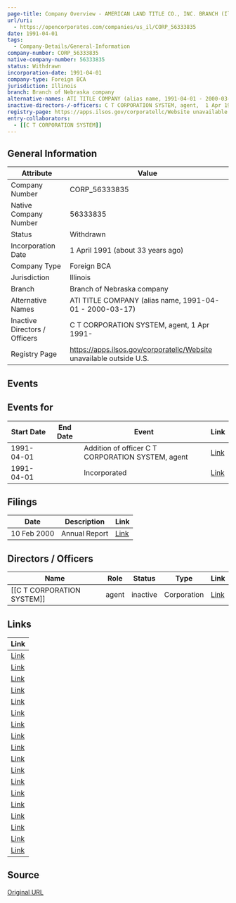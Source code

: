 ```yaml
---
page-title: Company Overview - AMERICAN LAND TITLE CO., INC. BRANCH (Illinois - CORP_56333835)
url/uri:
  - https://opencorporates.com/companies/us_il/CORP_56333835
date: 1991-04-01
tags:
  - Company-Details/General-Information
company-number: CORP_56333835
native-company-number: 56333835
status: Withdrawn
incorporation-date: 1991-04-01
company-type: Foreign BCA
jurisdiction: Illinois
branch: Branch of Nebraska company
alternative-names: ATI TITLE COMPANY (alias name, 1991-04-01 - 2000-03-17)
inactive-directors-/-officers: C T CORPORATION SYSTEM, agent,  1 Apr 1991-
registry-page: https://apps.ilsos.gov/corporatellc/Website unavailable outside U.S.
entry-collaborators:
  - [[C T CORPORATION SYSTEM]]
---
```


## General Information
| Attribute | Value |
|-----------|-------|
| Company Number | CORP_56333835 |
| Native Company Number | 56333835 |
| Status | Withdrawn |
| Incorporation Date | 1 April 1991 (about 33 years ago) |
| Company Type | Foreign BCA |
| Jurisdiction | Illinois |
| Branch | Branch of Nebraska company |
| Alternative Names | ATI TITLE COMPANY (alias name, 1991-04-01 - 2000-03-17) |
| Inactive Directors / Officers | C T CORPORATION SYSTEM, agent,  1 Apr 1991- |
| Registry Page | https://apps.ilsos.gov/corporatellc/Website unavailable outside U.S. |

## Events
## Events for
| Start Date | End Date   | Event                                                   | Link |
|------------|------------|-------------------------------------------------------|------|
| 1991-04-01 |            | Addition of officer C T CORPORATION SYSTEM, agent       | [Link](https://opencorporates.com/events/2725367756) |
| 1991-04-01 |            | Incorporated                                            | [Link](https://opencorporates.com/events/2725367780) |

## Filings
| Date | Description | Link |
|------|-------------|-------|
| 10 Feb 2000 | Annual Report | [Link](https://opencorporates.com/filings/1187742786) |

## Directors / Officers
| Name                 | Role            | Status     | Type        | Link |
|----------------------|-----------------|------------|-------------|------|
| [[C T CORPORATION SYSTEM]] | agent           | inactive   | Corporation | [Link](https://opencorporates.com/officers/709422948) |

## Links
| Link |
|------|
| [Link](/events/2725367780) |
| [Link](/companies/us_va/F1151549) |
| [Link](/companies/us_ar/100001824) |
| [Link](/companies/us_ok/2300537056) |
| [Link](/filings/1187742786) |
| [Link](https://opencorporates.com/companies/us_il/CORP_56333835/filings) |
| [Link](/officers/709422948) |
| [Link](https://www.ilsos.gov/data/bus_serv_home.html) |
| [Link](https://apps.ilsos.gov/corporatellc/) |
| [Link](/companies/us_ga/K324852) |
| [Link](/events/2725367756) |
| [Link](/companies/us_de/2349626) |
| [Link](/companies/us_ne/0440868) |
| [Link](/companies/us_pa/2563093) |
| [Link](/companies/us_hi/15446F1) |
| [Link](/companies/us_ky/0325119) |
| [Link](/companies/us_nj/0100559899) |
| [Link](/companies/us_az/F00606208) |

## Source
[Original URL](https://opencorporates.com/companies/us_il/CORP_56333835)
